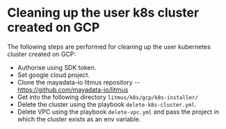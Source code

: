 # Cleaning up the user k8s cluster created on GCP

The following steps are performed for cleaning up the user kubernetes cluster created on GCP:

- Authorise using SDK token.
- Set google cloud project.
- Clone the mayadata-io litmus repository -- https://github.com/mayadata-io/litmus
- Get into the following directory `litmus/k8s/gcp/k8s-installer/`
- Delete the cluster using the playbook `delete-k8s-cluster.yml`.
- Delete VPC using the playbook `delete-vpc.yml` and pass the project in which the cluster exists as an env variable.